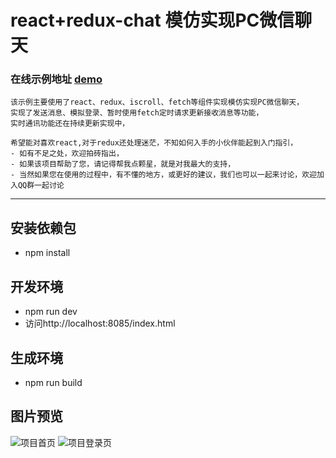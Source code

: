 # react+redux-chat 模仿实现PC微信聊天

### 在线示例地址 [demo](https://meibin08.github.io/react-redux-chat/index.html "在线示例")


	该示例主要使用了react、redux、iscroll、fetch等组件实现模仿实现PC微信聊天，
	实现了发送消息、模拟登录、暂时使用fetch定时请求更新接收消息等功能，
	实时通讯功能还在持续更新实现中，

	希望能对喜欢react,对于redux还处理迷茫，不知如何入手的小伙伴能起到入门指引，
	- 如有不足之处，欢迎拍砖指出，
	- 如果该项目帮助了您，请记得帮我点颗星，就是对我最大的支持，
	- 当然如果您在使用的过程中，有不懂的地方，或更好的建议，我们也可以一起来讨论，欢迎加入QQ群一起讨论
****

## 安装依赖包
- npm install

## 开发环境
- npm run dev
- 访问http://localhost:8085/index.html

## 生成环境
- npm run build


## 图片预览
![项目首页](https://meibin08.github.io/react-redux-chat/images/index.png)
![项目登录页](https://meibin08.github.io/react-redux-chat/images/login.png)


